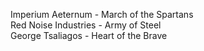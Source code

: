 Imperium Aeternum - March of the Spartans<br/>Red Noise Industries - Army of Steel<br/>George Tsaliagos - Heart of the Brave
